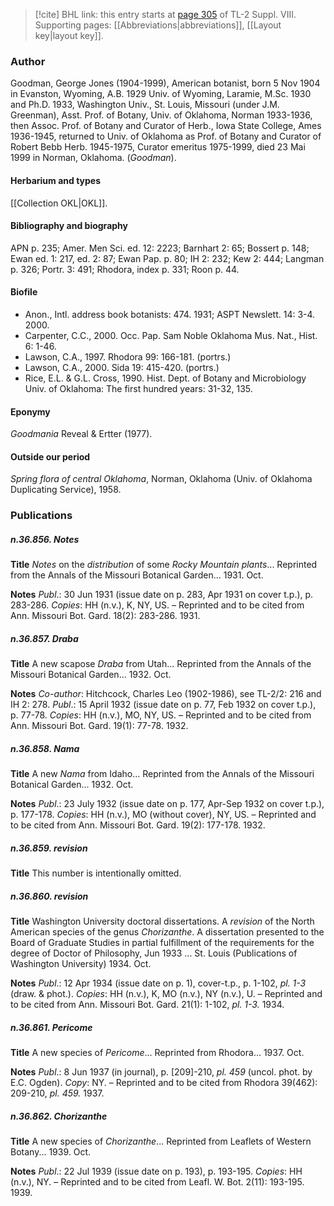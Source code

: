 > [!cite] BHL link: this entry starts at [page 305](https://www.biodiversitylibrary.org/item/103832#page/317/mode/1up) of TL-2 Suppl. VIII.
> Supporting pages: [[Abbreviations|abbreviations]], [[Layout key|layout key]].

### Author

Goodman, George Jones (1904-1999), American botanist, born 5 Nov 1904 in Evanston, Wyoming, A.B. 1929 Univ. of Wyoming, Laramie, M.Sc. 1930 and Ph.D. 1933, Washington Univ., St. Louis, Missouri (under J.M. Greenman), Asst. Prof. of Botany, Univ. of Oklahoma, Norman 1933-1936, then Assoc. Prof. of Botany and Curator of Herb., Iowa State College, Ames 1936-1945, returned to Univ. of Oklahoma as Prof. of Botany and Curator of Robert Bebb Herb. 1945-1975, Curator emeritus 1975-1999, died 23 Mai 1999 in Norman, Oklahoma. (*Goodman*).

#### Herbarium and types

[[Collection OKL|OKL]].

#### Bibliography and biography

APN p. 235; Amer. Men Sci. ed. 12: 2223; Barnhart 2: 65; Bossert p. 148; Ewan ed. 1: 217, ed. 2: 87; Ewan Pap. p. 80; IH 2: 232; Kew 2: 444; Langman p. 326; Portr. 3: 491; Rhodora, index p. 331; Roon p. 44.

#### Biofile

- Anon., Intl. address book botanists: 474. 1931; ASPT Newslett. 14: 3-4. 2000.
- Carpenter, C.C., 2000. Occ. Pap. Sam Noble Oklahoma Mus. Nat., Hist. 6: 1-46.
- Lawson, C.A., 1997. Rhodora 99: 166-181. (portrs.)
- Lawson, C.A., 2000. Sida 19: 415-420. (portrs.)
- Rice, E.L. & G.L. Cross, 1990. Hist. Dept. of Botany and Microbiology Univ. of Oklahoma: The first hundred years: 31-32, 135.

#### Eponymy

*Goodmania* Reveal & Ertter (1977).

#### Outside our period

*Spring flora of central Oklahoma*, Norman, Oklahoma (Univ. of Oklahoma Duplicating Service), 1958.

### Publications

##### n.36.856. Notes

**Title**
*Notes* on the *distribution* of some *Rocky Mountain plants*... Reprinted from the Annals of the Missouri Botanical Garden... 1931. Oct.

**Notes**
*Publ*.: 30 Jun 1931 (issue date on p. 283, Apr 1931 on cover t.p.), p. 283-286. *Copies*: HH (n.v.), K, NY, US. – Reprinted and to be cited from Ann. Missouri Bot. Gard. 18(2): 283-286. 1931.

##### n.36.857. Draba

**Title**
A new scapose *Draba* from Utah... Reprinted from the Annals of the Missouri Botanical Garden... 1932. Oct.

**Notes**
*Co-author*: Hitchcock, Charles Leo (1902-1986), see TL-2/2: 216 and IH 2: 278.
*Publ*.: 15 April 1932 (issue date on p. 77, Feb 1932 on cover t.p.), p. 77-78. *Copies*: HH (n.v.), MO, NY, US. – Reprinted and to be cited from Ann. Missouri Bot. Gard. 19(1): 77-78. 1932.

##### n.36.858. Nama

**Title**
A new *Nama* from Idaho... Reprinted from the Annals of the Missouri Botanical Garden... 1932. Oct.

**Notes**
*Publ*.: 23 July 1932 (issue date on p. 177, Apr-Sep 1932 on cover t.p.), p. 177-178. *Copies*: HH (n.v.), MO (without cover), NY, US. – Reprinted and to be cited from Ann. Missouri Bot. Gard. 19(2): 177-178. 1932.

##### n.36.859. revision

**Title**
This number is intentionally omitted.

##### n.36.860. revision

**Title**
Washington University doctoral dissertations. A *revision* of the North American species of the genus *Chorizanthe*. A dissertation presented to the Board of Graduate Studies in partial fulfillment of the requirements for the degree of Doctor of Philosophy, Jun 1933 ... St. Louis (Publications of Washington University) 1934. Oct.

**Notes**
*Publ*.: 12 Apr 1934 (issue date on p. 1), cover-t.p., p. 1-102, *pl. 1-3* (draw. & phot.). *Copies*: HH (n.v.), K, MO (n.v.), NY (n.v.), U. – Reprinted and to be cited from Ann. Missouri Bot. Gard. 21(1): 1-102, *pl. 1-3.* 1934.

##### n.36.861. Pericome

**Title**
A new species of *Pericome*... Reprinted from Rhodora... 1937. Oct.

**Notes**
*Publ*.: 8 Jun 1937 (in journal), p. \[209\]-210, *pl. 459* (uncol. phot. by E.C. Ogden). *Copy*: NY. – Reprinted and to be cited from Rhodora 39(462): 209-210, *pl. 459.* 1937.

##### n.36.862. Chorizanthe

**Title**
A new species of *Chorizanthe*... Reprinted from Leaflets of Western Botany... 1939. Oct.

**Notes**
*Publ*.: 22 Jul 1939 (issue date on p. 193), p. 193-195. *Copies*: HH (n.v.), NY. – Reprinted and to be cited from Leafl. W. Bot. 2(11): 193-195. 1939.

